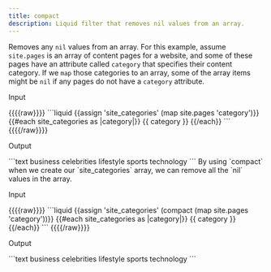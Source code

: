 ```yaml
---
title: compact
description: Liquid filter that removes nil values from an array.
---
```

Removes any `nil` values from an array.
For this example, assume `site.pages` is an array of content pages for a website, and some of these pages have an attribute called `category` that specifies their content category. If we `map` those categories to an array, some of the array items might be `nil` if any pages do not have a `category` attribute.
<p class="code-label">Input</p>
{{{{raw}}}}
```liquid
{{assign 'site_categories' (map site.pages 'category')}}
{{#each site_categories as |category|}}
  {{ category }}
{{/each}}
```
{{{{/raw}}}}
<p class="code-label">Output</p>
```text
  business
  celebrities
  lifestyle
  sports
  technology
```
By using `compact` when we create our `site_categories` array, we can remove all the `nil` values in the array.
<p class="code-label">Input</p>
{{{{raw}}}}
```liquid
{{assign 'site_categories' (compact (map site.pages 'category'))}}
{{#each site_categories as |category|}}
  {{ category }}
{{/each}}
```
{{{{/raw}}}}
<p class="code-label">Output</p>
```text
  business
  celebrities
  lifestyle
  sports
  technology
```